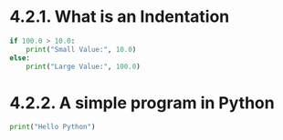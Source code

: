 # 4.2.1. What is an Indentation


```python
if 100.0 > 10.0:
    print("Small Value:", 10.0)
else:
    print("Large Value:", 100.0)
```

# 4.2.2. A simple program in Python


```python
print("Hello Python")
```
